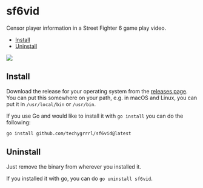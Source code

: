 # sf6vid

Censor player information in a Street Fighter 6 game play video.

- [Install](#install)
- [Uninstall](#uninstall)

![](screenshot.png)


## Install

Download the release for your operating system from the [releases page](https://github.com/techygrrrl/sf6vid/releases). You can put this somewhere on your path, e.g. in macOS and Linux, you can put it in `/usr/local/bin` or `/usr/bin`.

If you use Go and would like to install it with `go install` you can do the following:

    go install github.com/techygrrrl/sf6vid@latest


## Uninstall

Just remove the binary from wherever you installed it.

If you installed it with go, you can do `go uninstall sf6vid`.
